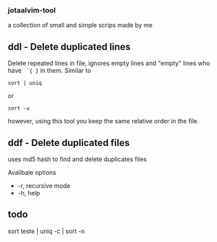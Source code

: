 ### jotaalvim-tool
a collection of small and simple scrips made by me

## ddl - Delete duplicated lines
Delete repeated lines in file, ignores empty lines and "empty" lines who have ``` `{ }``` in them. Similar to
```
sort | uniq
```
or
```
sort -u
```
however, using this tool you keep the same relative order in the file.

## ddf - Delete duplicated files
uses md5 hash to find and delete duplicates files

Avalibale options 
* -r, recursive mode 
* -h, help


## todo
sort teste | uniq -c | sort -n

